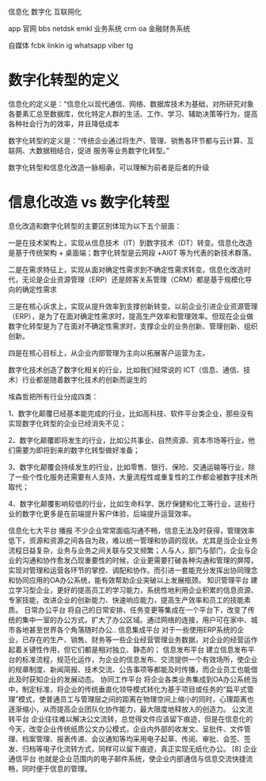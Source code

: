 信息化 数字化 互联网化

app
官网
bbs
netdsk
emkl
业务系统 crm oa 金融财务系统

自媒体 fcbk  linkin ig whatsapp viber tg


# 数字化转型的定义
信息化的定义是：“信息化以现代通信、网络、数据库技术为基础，对所研究对象各要素汇总至数据库，优化特定人群的生活、工作、学习、辅助决策等行为，提高各种社会行为的效率，并且降低成本


数字化转型的定义是：“传统企业通过将生产、管理、销售各环节都与云计算、互联网、大数据相结合，促进 服务等业务数字化转型。”


数字化转型和信息化改造一脉相承，可以理解为前者是后者的升级

# 信息化改造 vs 数字化转型

息化改造和数字化转型的主要区别体现为以下五个层面：

一是在技术架构上，实现从信息技术（IT）到数字技术（DT）转变。信息化改造是基于传统架构 + 桌面端；数字化转型是云网段 +AI0T 等为代表的新技术群落。

二是在需求特征上，实现从面对确定性需求到不确定性需求转变。信息化改造时代，无论是企业资源管理（ERP）还是顾客关系管理（CRM）都是基于规模化导向的确定性需求

三是在核心诉求上，实现从提升效率到支撑创新转变。以前企业引进企业资源管理（ERP），是为了在面对确定性需求时，提高生产效率和管理效率。但现在企业做数字化转型是为了在面对不确定性需求时，支撑企业的业务创新、管理创新、组织创新。

四是在核心目标上，从企业内部管理为主向以拓展客户运营为主。


数字化技术创造了数字化相关的行业，比如我们经常说的 ICT（信息、通信、技术）行业都是随着数字化技术的创新而诞生的



埃森哲把所有行业分成四类：

1、数字化颠覆已经基本能完成的行业，比如高科技、软件平台类企业，那些没有实现数字化转型的企业已经消失不见；

2、数字化颠覆即将发生的行业，比如公共事业、自然资源、资本市场等行业，他们需要为即将到来的数字化转型做好准备；

3、数字化颠覆会持续发生的行业，比如零售、银行、保险、交通运输等行业，除了一些个性化服务还需要有人支持，大量流程性或重复性的工作都会被数字技术所取代；

4、数字化颠覆影响较低的行业，比如生命科学、医疗保健和化工等行业，这些行业的数字化更多是在前端提升客户体验，后端提升运营效率。


信息化七大平台 播报
不少企业常常面临沟通不畅，信息无法及时获得，管理效率低下，资源和资源之间各自为政，难以统一管理和协调的现状。尤其是当企业业务流程日益复杂，业务与业务之间关联与交叉频繁；人与人，部门与部门，企业与企业的沟通和协作愈发凸现重要性的时候，企业更需要打破各种沟通和管理的屏障，实现对管理和运营各环节的掌控、调配和协作。而引进一套能充分发挥出协同理念和协同应用的OA办公系统，能有效帮助企业突破以上发展瓶颈。
知识管理平台
建立学习型企业，更好的提高员工的学习能力，系统性地利用企业积累的信息资源、专家技能，改进企业的创新能力、快速响应能力，提高生产效率和员工的技能素质。
日常办公平台
将自己的日常安排、任务变更等集成在一个平台下，改变了传统的集中一室的办公方式，扩大了办公区域。通过网络的连接，用户可在家中、城市各地甚至世界各个角落随时办公..
信息集成平台
对于一些使用ERP系统的企业，已存在的生产、销售、财务等一些企业经营管理业务数据，对企业的经营运作起着关键性作用，但它们都是相对独立、静态的；
信息发布平台
建立信息发布平台的标准流程，规范化运作，为企业的信息发布、交流提供一个有效场所，使企业的规章制度、新闻简报、技术交流、公告事项等都能及时传播，而企业员工也能借此及时获知企业的发展动态。
协同工作平台
将企业各类业务集成到OA办公系统当中，制定标准，将企业的传统垂直化领导模式转化为基于项目或任务的“扁平式管理”模式，使普通员工与管理层之间的距离在物理空间上缩小的同时，心理距离也逐渐缩小，从而提高企业团队化协作能力，最大限度地释放人的创造力。
公文流转平台
企业往往难以解决公文流转，总觉得文件应该留下痕迹，但是在信息化的今天，改变企业传统纸质公文办公模式，企业内外部的收发文、呈批件、文件管理、档案管理、报表传递、会议通知等均采用电子起草、传阅、审批、会签、签发、归档等电子化流转方式，同样可以留下痕迹，真正实现无纸化办公。 [8] 
企业通信平台
也就是企业范围内的电子邮件系统，使企业内部通信与信息交流快捷流畅，同时便于信息的管理。